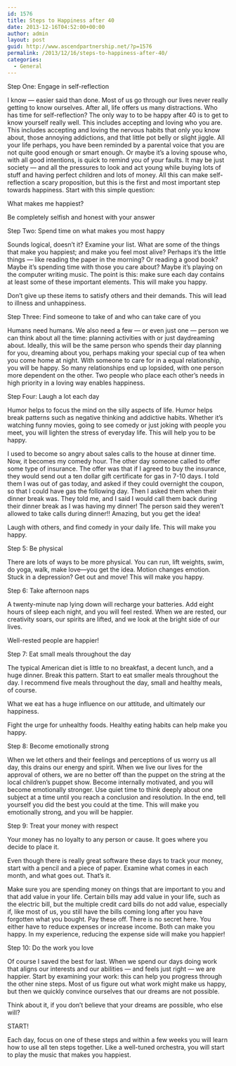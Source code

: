```yaml
---
id: 1576
title: Steps to Happiness after 40
date: 2013-12-16T04:52:00+00:00
author: admin
layout: post
guid: http://www.ascendpartnership.net/?p=1576
permalink: /2013/12/16/steps-to-happiness-after-40/
categories:
  - General
---
```

Step One: Engage in self-reflection

I know — easier said than done. Most of us go through our lives never really getting to know ourselves. After all, life offers us many distractions. Who has time for self-reflection? The only way to to be happy after 40 is to get to know yourself really well. This includes accepting and loving who you are. This includes accepting and loving the nervous habits that only you know about, those annoying addictions, and that little pot belly or slight jiggle. All your life perhaps, you have been reminded by a parental voice that you are not quite good enough or smart enough. Or maybe it’s a loving spouse who, with all good intentions, is quick to remind you of your faults. It may be just society — and all the pressures to look and act young while buying lots of stuff and having perfect children and lots of money. All this can make self-reflection a scary proposition, but this is the first and most important step towards happiness. Start with this simple question:

What makes me happiest?

Be completely selfish and honest with your answer

Step Two: Spend time on what makes you most happy

Sounds logical, doesn’t it? Examine your list. What are some of the things that make you happiest; and make you feel most alive? Perhaps it’s the little things — like reading the paper in the morning? Or reading a good book? Maybe it’s spending time with those you care about? Maybe it’s playing on the computer writing music. The point is this: make sure each day contains at least some of these important elements. This will make you happy.

Don’t give up these items to satisfy others and their demands. This will lead to illness and unhappiness.

Step Three: Find someone to take of and who can take care of you

Humans need humans. We also need a few — or even just one — person we can think about all the time: planning activities with or just daydreaming about. Ideally, this will be the same person who spends their day planning for you, dreaming about you, perhaps making your special cup of tea when you come home at night. With someone to care for in a equal relationship, you will be happy. So many relationships end up lopsided, with one person more dependent on the other. Two people who place each other’s needs in high priority in a loving way enables happiness.

Step Four: Laugh a lot each day

Humor helps to focus the mind on the silly aspects of life. Humor helps break patterns such as negative thinking and addictive habits. Whether it’s watching funny movies, going to see comedy or just joking with people you meet, you will lighten the stress of everyday life. This will help you to be happy.

I used to become so angry about sales calls to the house at dinner time. Now, it becomes my comedy hour. The other day someone called to offer some type of insurance. The offer was that if I agreed to buy the insurance, they would send out a ten dollar gift certificate for gas in 7-10 days. I told them I was out of gas today, and asked if they could overnight the coupon, so that I could have gas the following day. Then I asked them when their dinner break was. They told me, and I said I would call them back during their dinner break as I was having my dinner! The person said they weren’t allowed to take calls during dinner!! Amazing, but you get the idea!
  
Laugh with others, and find comedy in your daily life. This will make you happy.

Step 5: Be physical

There are lots of ways to be more physical. You can run, lift weights, swim, do yoga, walk, make love—you get the idea. Motion changes emotion. Stuck in a depression? Get out and move! This will make you happy.

Step 6: Take afternoon naps

A twenty-minute nap lying down will recharge your batteries. Add eight hours of sleep each night, and you will feel rested. When we are rested, our creativity soars, our spirits are lifted, and we look at the bright side of our lives.
  
Well-rested people are happier!

Step 7: Eat small meals throughout the day

The typical American diet is little to no breakfast, a decent lunch, and a huge dinner. Break this pattern. Start to eat smaller meals throughout the day. I recommend five meals throughout the day, small and healthy meals, of course.

What we eat has a huge influence on our attitude, and ultimately our happiness.
  
Fight the urge for unhealthy foods. Healthy eating habits can help make you happy.

Step 8: Become emotionally strong

When we let others and their feelings and perceptions of us worry us all day, this drains our energy and spirit. When we live our lives for the approval of others, we are no better off than the puppet on the string at the local children’s puppet show. Become internally motivated, and you will become emotionally stronger. Use quiet time to think deeply about one subject at a time until you reach a conclusion and resolution. In the end, tell yourself you did the best you could at the time. This will make you emotionally strong, and you will be happier.

Step 9: Treat your money with respect

Your money has no loyalty to any person or cause. It goes where you decide to place it.

Even though there is really great software these days to track your money, start with a pencil and a piece of paper. Examine what comes in each month, and what goes out. That’s it.

Make sure you are spending money on things that are important to you and that add value in your life. Certain bills may add value in your life, such as the electric bill, but the multiple credit card bills do not add value, especially if, like most of us, you still have the bills coming long after you have forgotten what you bought. Pay these off. There is no secret here. You either have to reduce expenses or increase income. Both can make you happy. In my experience, reducing the expense side will make you happier!

Step 10: Do the work you love

Of course I saved the best for last. When we spend our days doing work that aligns our interests and our abilities — and feels just right — we are happier. Start by examining your work: this can help you progress through the other nine steps. Most of us figure out what work might make us happy, but then we quickly convince ourselves that our dreams are not possible.

Think about it, if you don’t believe that your dreams are possible, who else will?

START!

Each day, focus on one of these steps and within a few weeks you will learn how to use all ten steps together. Like a well-tuned orchestra, you will start to play the music that makes you happiest.